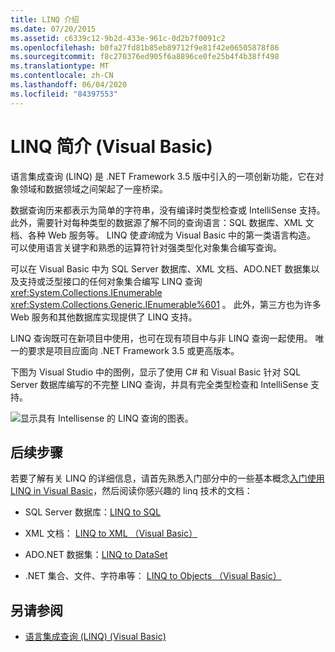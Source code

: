 ```yaml
---
title: LINQ 介绍
ms.date: 07/20/2015
ms.assetid: c6339c12-9b2d-433e-961c-0d2b7f0091c2
ms.openlocfilehash: b0fa27fd81b85eb89712f9e81f42e06505878f86
ms.sourcegitcommit: f8c270376ed905f6a8896ce0fe25b4f4b38ff498
ms.translationtype: MT
ms.contentlocale: zh-CN
ms.lasthandoff: 06/04/2020
ms.locfileid: "84397553"
---
```

# <a name="introduction-to-linq-visual-basic"></a>LINQ 简介 (Visual Basic)
语言集成查询 (LINQ) 是 .NET Framework 3.5 版中引入的一项创新功能，它在对象领域和数据领域之间架起了一座桥梁。  
  
 数据查询历来都表示为简单的字符串，没有编译时类型检查或 IntelliSense 支持。 此外，需要针对每种类型的数据源了解不同的查询语言：SQL 数据库、XML 文档、各种 Web 服务等。 LINQ 使*查询*成为 Visual Basic 中的第一类语言构造。 可以使用语言关键字和熟悉的运算符针对强类型化对象集合编写查询。  
  
 可以在 Visual Basic 中为 SQL Server 数据库、XML 文档、ADO.NET 数据集以及支持或泛型接口的任何对象集合编写 LINQ 查询 <xref:System.Collections.IEnumerable> <xref:System.Collections.Generic.IEnumerable%601> 。 此外，第三方也为许多 Web 服务和其他数据库实现提供了 LINQ 支持。  
  
 LINQ 查询既可在新项目中使用，也可在现有项目中与非 LINQ 查询一起使用。 唯一的要求是项目应面向 .NET Framework 3.5 或更高版本。  
  
 下图为 Visual Studio 中的图例，显示了使用 C# 和 Visual Basic 针对 SQL Server 数据库编写的不完整 LINQ 查询，并具有完全类型检查和 IntelliSense 支持。  
  
 ![显示具有 Intellisense 的 LINQ 查询的图表。](./media/introduction-to-linq/linq-query-intellisense.png)  
  
## <a name="next-steps"></a>后续步骤  
 若要了解有关 LINQ 的详细信息，请首先熟悉入门部分中的一些基本概念[入门使用 LINQ in Visual Basic](getting-started-with-linq.md)，然后阅读你感兴趣的 linq 技术的文档：  
  
- SQL Server 数据库：[LINQ to SQL](../../../../framework/data/adonet/sql/linq/index.md)  
  
- XML 文档： [LINQ to XML （Visual Basic）](linq-to-xml.md)  
  
- ADO.NET 数据集：[LINQ to DataSet](../../../../framework/data/adonet/linq-to-dataset.md)  
  
- .NET 集合、文件、字符串等： [LINQ to Objects （Visual Basic）](linq-to-objects.md)  
  
## <a name="see-also"></a>另请参阅

- [语言集成查询 (LINQ) (Visual Basic)](index.md)
